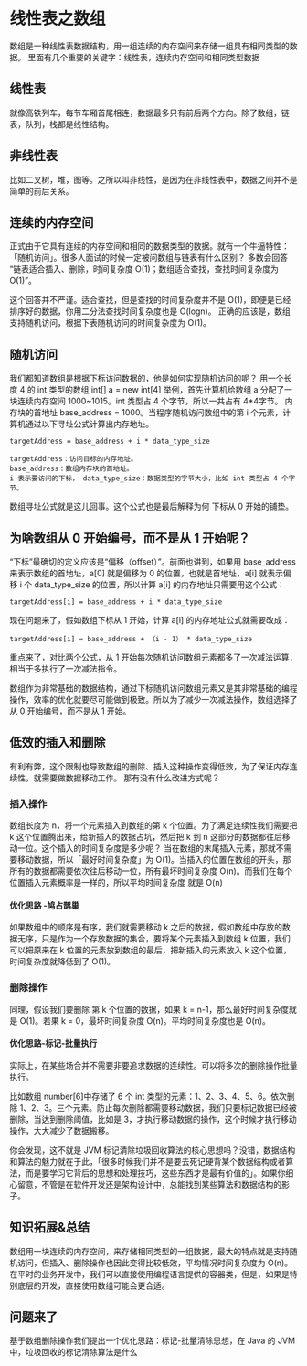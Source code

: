 # 线性表之数组

数组是一种线性表数据结构，用一组连续的内存空间来存储一组具有相同类型的数据。
里面有几个重要的关键字：线性表，连续内存空间和相同类型数据

## 线性表
就像高铁列车，每节车厢首尾相连，数据最多只有前后两个方向。除了数组，链表，队列，栈都是线性结构。

## 非线性表
比如二叉树，堆，图等。之所以叫非线性，是因为在非线性表中，数据之间并不是简单的前后关系。

## 连续的内存空间
正式由于它具有连续的内存空间和相同的数据类型的数据。就有一个牛逼特性：「随机访问」。很多人面试的时候一定被问数组与链表有什么区别？
多数会回答 “链表适合插入、删除，时间复杂度 O(1)；数组适合查找，查找时间复杂度为 O(1)”。

这个回答并不严谨。适合查找，但是查找的时间复杂度并不是 O(1)，即便是已经排序好的数据，你用二分法查找时间复杂度也是 O(logn)。
正确的应该是，数组支持随机访问，根据下表随机访问的时间复杂度为 O(1)。

## 随机访问
我们都知道数组是根据下标访问数据的，他是如何实现随机访问的呢？
用一个长度 4 的 int 类型的数组 int[] a = new int[4] 举例，首先计算机给数组 a 分配了一块连续内存空间 1000~1015。int 类型占 4 个字节，所以一共占有 4*4字节。
内存块的首地址 base_address = 1000。当程序随机访问数组中的第 i 个元素，计算机通过以下寻址公式计算出内存地址。
```
targetAddress = base_address + i * data_type_size

targetAddress：访问目标的内存地址。
base_address：数组内存块的首地址。
i 表示要访问的下标， data_type_size：数据类型的字节大小，比如 int 类型占 4 个字节。
```
数组寻址公式就是这儿回事。这个公式也是最后解释为何 下标从 0 开始的铺垫。

## 为啥数组从 0 开始编号，而不是从 1 开始呢？
“下标”最确切的定义应该是“偏移（offset）”。前面也讲到，如果用 base_address 来表示数组的首地址，a[0] 就是偏移为 0 的位置，也就是首地址，a[i] 就表示偏移 i 个 data_type_size 的位置，所以计算 a[i] 的内存地址只需要用这个公式：
```
targetAddress[i] = base_address + i * data_type_size
```
现在问题来了，假如数组下标从 1 开始，计算 a[i] 的内存地址公式就需要改成：
```
targetAddress[i] = base_address + （i - 1） * data_type_size
```
重点来了，对比两个公式，从 1 开始每次随机访问数组元素都多了一次减法运算，相当于多执行了一次减法指令。

数组作为非常基础的数据结构，通过下标随机访问数组元素又是其非常基础的编程操作，效率的优化就要尽可能做到极致。所以为了减少一次减法操作，数组选择了从 0 开始编号，而不是从 1 开始。

## 低效的插入和删除
有利有弊，这个限制也导致数组的删除、插入这种操作变得低效，为了保证内存连续性，就需要做数据移动工作。
那有没有什么改进方式呢？

### 插入操作
数组长度为 n，将一个元素插入到数组的第 k 个位置。为了满足连续性我们需要把 k 这个位置腾出来，给新插入的数据占坑，然后把 k 到 n 这部分的数据都往后移动一位。这个插入的时间复杂度是多少呢？
当在数组的末尾插入元素，那就不需要移动数据，所以「最好时间复杂度」为 O(1)。当插入的位置在数组的开头，那所有的数据都需要依次往后移动一位，所有最坏时间复杂度 O(n)。而我们在每个位置插入元素概率是一样的，所以平均时间复杂度 就是 O(n)

#### 优化思路 -鸠占鹊巢
如果数组中的顺序是有序，我们就需要移动 k 之后的数据，假如数组中存放的数据无序，只是作为一个存放数据的集合，要将某个元素插入到数组 k 位置，我们可以把原来在 k 位置的元素放到数组的最后，把新插入的元素放入 k 这个位置，时间复杂度就降低到了 O(1)。


### 删除操作
同理，假设我们要删除 第 k 个位置的数据，如果 k = n-1，那么最好时间复杂度就是 O(1)。若果 k = 0，最坏时间复杂度 O(n)。平均时间复杂度也是 O(n)。


#### 优化思路-标记-批量执行
实际上，在某些场合并不需要非要追求数据的连续性。可以将多次的删除操作批量执行。

比如数组 number[6]中存储了 6 个 int 类型的元素：1、2、3、4、5、6。依次删除 1、2、3。三个元素。防止每次删除都需要移动数据，我们只要标记数据已经被删除，当达到删除阈值，比如是 3，才执行移动数据的操作，这个时候才执行移动操作，大大减少了数据搬移。

你会发现，这不就是 JVM 标记清除垃圾回收算法的核心思想吗？没错，数据结构和算法的魅力就在于此，「很多时候我们并不是要去死记硬背某个数据结构或者算法，而是要学习它背后的思想和处理技巧，这些东西才是最有价值的」。如果你细心留意，不管是在软件开发还是架构设计中，总能找到某些算法和数据结构的影子。

## 知识拓展&总结
数组用一块连续的内存空间，来存储相同类型的一组数据，最大的特点就是支持随机访问，但插入、删除操作也因此变得比较低效，平均情况时间复杂度为 O(n)。
在平时的业务开发中，我们可以直接使用编程语言提供的容器类，但是，如果是特别底层的开发，直接使用数组可能会更合适。

## 问题来了
基于数组删除操作我们提出一个优化思路：标记-批量清除思想，在 Java 的 JVM 中，垃圾回收的标记清除算法是什么



















